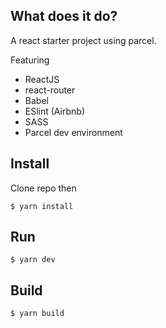 ## What does it do?

A react starter project using parcel. 

Featuring
- ReactJS
- react-router
- Babel
- ESlint (Airbnb)
- SASS
- Parcel dev environment

## Install

Clone repo then

    $ yarn install

## Run
    $ yarn dev

## Build
    $ yarn build
